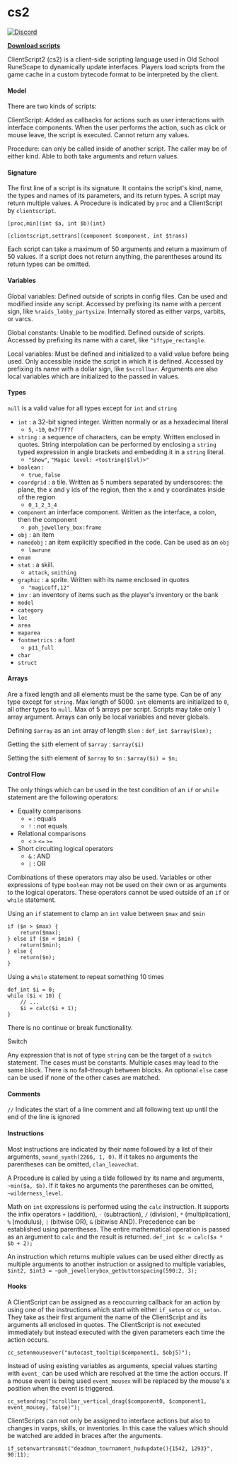 # cs2

[![Discord](https://img.shields.io/discord/384870460640329728.svg?logo=discord)](https://discord.gg/G2kxrnU)

[**Download scripts**](https://github.com/RuneStar/cs2/releases)

ClientScript2 (cs2) is a client-side scripting language used in Old School RuneScape to dynamically update interfaces.
Players load scripts from the game cache in a custom bytecode format to be interpreted by the client.

#### Model

There are two kinds of scripts:

ClientScript: Added as callbacks for actions such as user interactions with interface components.
When the user performs the action, such as click or mouse leave, the script is executed.
Cannot return any values.

Procedure: can only be called inside of another script.
The caller may be of either kind.
Able to both take arguments and return values.

#### Signature

The first line of a script is its signature.
It contains the script's kind, name, the types and names of its parameters, and its return types.
A script may return multiple values.
A Procedure is indicated by `proc` and a ClientScript by `clientscript`.

`[proc,min](int $a, int $b)(int)`

`[clientscript,settrans](component $component, int $trans)`

Each script can take a maximum of 50 arguments and return a maximum of 50 values.
If a script does not return anything, the parentheses around its return types can be omitted.

#### Variables

Global variables:
Defined outside of scripts in config files.
Can be used and modified inside any script.
Accessed by prefixing its name with a percent sign, like `%raids_lobby_partysize`.
Internally stored as either varps, varbits, or varcs.

Global constants:
Unable to be modified.
Defined outside of scripts.
Accessed by prefixing its name with a caret, like `^iftype_rectangle`.

Local variables:
Must be defined and initialized to a valid value before being used.
Only accessible inside the script in which it is defined.
Accessed by prefixing its name with a dollar sign, like `$scrollbar`.
Arguments are also local variables which are initialized to the passed in values.

#### Types

`null` is a valid value for all types except for `int` and `string`

* `int` : a 32-bit signed integer. Written normally or as a hexadecimal literal
    * `5`, `-10`, `0x7f7f7f`
* `string` : a sequence of characters, can be empty.
Written enclosed in quotes.
String interpolation can be performed by enclosing a `string` typed expression in angle brackets and
embedding it in a `string` literal.
    * `"Show"`, `"Magic level: <tostring($lvl)>"`
* `boolean` :
    * `true`, `false`
* `coordgrid` : a tile. Written as 5 numbers separated by underscores:
the plane, the x and y ids of the region, then the x and y coordinates inside of the region
    * `0_1_2_3_4` 
* `component` an interface component. Written as the interface, a colon, then the component
    * `poh_jewellery_box:frame`
* `obj` : an item
* `namedobj` : an item explicitly specified in the code. Can be used as an `obj`
    * `lawrune`
* `enum`
* `stat` : a skill.
    * `attack`, `smithing`
* `graphic` : a sprite. Written with its name enclosed in quotes
    * `"magicoff,12"`
* `inv` : an inventory of items such as the player's inventory or the bank
* `model`
* `category`
* `loc`
* `area`
* `maparea`
* `fontmetrics` : a font
    * `p11_full`
* `char`
* `struct`

#### Arrays

Are a fixed length and all elements must be the same type.
Can be of any type except for `string`.
Max length of 5000.
`int` elements are initialized to `0`, all other types to `null`.
Max of 5 arrays per script.
Scripts may take only 1 array argument.
Arrays can only be local variables and never globals.

Defining `$array` as an `int` array of length `$len` : `def_int $array($len);`

Getting the `$i`th element of `$array` : `$array($i)`

Setting the `$i`th element of `$array` to `$n` : `$array($i) = $n;` 

#### Control Flow

The only things which can be used in the test condition of an `if` or `while` statement are the following operators:

* Equality comparisons
    * `=` : equals
    * `!` : not equals
* Relational comparisons
    * `<` `>` `<=` `>=` 
* Short circuiting logical operators
    * `&` : AND
    * `|` : OR

Combinations of these operators may also be used. 
Variables or other expressions of type `boolean` may not be used on their own or as arguments to the logical operators.
These operators cannot be used outside of an `if` or `while` statement.

Using an `if` statement to clamp an `int` value between `$max` and `$min`

```
if ($n > $max) {
    return($max);
} else if ($n < $min) {
    return($min);
} else {
    return($n);
}
```

Using a `while` statement to repeat something 10 times

```
def_int $i = 0;
while ($i < 10) {
    // ...
    $i = calc($i + 1);
}
```

There is no continue or break functionality.

Switch

Any expression that is not of type `string` can be the target of a `switch` statement.
The cases must be constants.
Multiple cases may lead to the same block.
There is no fall-through between blocks.
An optional `else` case can be used if none of the other cases are matched.

#### Comments

`//` Indicates the start of a line comment and all following text up until the end of the line is ignored

#### Instructions

Most instructions are indicated by their name followed by a list of their arguments, `sound_synth(2266, 1, 0)`.
If it takes no arguments the parentheses can be omitted, `clan_leavechat`.

A Procedure is called by using a tilde followed by its name and arguments, `~min($a, $b)`.
If it takes no arguments the parentheses can be omitted, `~wilderness_level`.

Math on `int` expressions is performed using the `calc` instruction.
It supports the infix operators `+` (addition), `-` (subtraction), `/` (division), `*` (multiplication), `%` (modulus),
`|` (bitwise OR), `&` (bitwise AND).
Precedence can be established using parentheses.
The entire mathematical operation is passed as an argument to `calc` and the result is returned.
`def_int $c = calc($a * $b + 2);`

An instruction which returns multiple values can be used either directly as multiple arguments to another instruction or
assigned to multiple variables, `$int2, $int3 = ~poh_jewellerybox_getbuttonspacing(590:2, 3);`

#### Hooks

A ClientScript can be assigned as a reoccurring callback for an action by using one of the instructions which start with either `if_seton` or `cc_seton`.
They take as their first argument the name of the ClientScript and its arguments all enclosed in quotes.
The ClientScript is not executed immediately but instead executed with the given parameters each time the action occurs.

`cc_setonmouseover("autocast_tooltip($component1, $obj5)");`

Instead of using existing variables as arguments, special values starting with `event_` can be used which are resolved at the time the action occurs.
If a mouse event is being used `event_mousex` will be replaced by the mouse's x position when the event is triggered.

`cc_setondrag("scrollbar_vertical_drag($component0, $component1, event_mousey, false)");`

ClientScripts can not only be assigned to interface actions but also to changes in varps, skills, or inventories.
In this case the values which should be watched are added in braces after the arguments.

`if_setonvartransmit("deadman_tournament_hudupdate(){1542, 1293}", 90:11);`